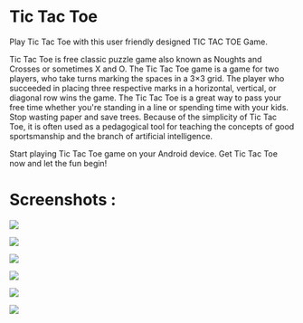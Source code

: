 # Tic Tac Toe
Play Tic Tac Toe with this user friendly designed TIC TAC TOE Game.

Tic Tac Toe is free classic puzzle game also known as Noughts and Crosses or sometimes X and O.
The Tic Tac Toe game is a game for two players, who take turns marking the spaces in a 3×3 grid. The player who succeeded in placing three respective marks in a horizontal, vertical, or diagonal row wins the game.
The Tic Tac Toe is a great way to pass your free time whether you\'re standing in a line or spending time with your kids. Stop wasting paper and save trees. Because of the simplicity of Tic Tac Toe, it is often used as a pedagogical tool for teaching the concepts of good sportsmanship and the branch of artificial intelligence.

Start playing Tic Tac Toe game on your Android device.
Get Tic Tac Toe now and let the fun begin!

# Screenshots :

![](screenshots/s1.png)

![](screenshots/s2.png)

![](screenshots/s3.png)

![](screenshots/s4.png)

![](screenshots/s5.png)

![](screenshots/s6.png)

